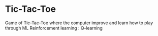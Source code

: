 # Tic-Tac-Toe
  Game of Tic-Tac-Toe where the computer improve and learn how to play through ML
  Reinforcement learning : Q-learning 
